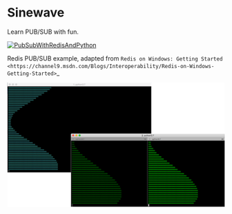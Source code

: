 
Sinewave
========

Learn PUB/SUB with fun.

[![PubSubWithRedisAndPython](https://i.vimeocdn.com/video/738556705_640.webp)](https://player.vimeo.com/video/300250331 "PubSubWithRedisAndPython")

Redis PUB/SUB example, adapted from `Redis on Windows: Getting Started <https://channel9.msdn.com/Blogs/Interoperability/Redis-on-Windows-Getting-Started>`_

![screenshot](screenshot.png)
